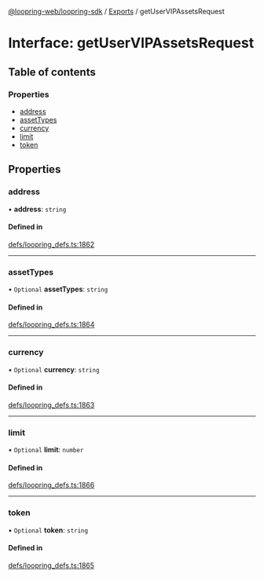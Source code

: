 [@loopring-web/loopring-sdk](../README.md) / [Exports](../modules.md) / getUserVIPAssetsRequest

# Interface: getUserVIPAssetsRequest

## Table of contents

### Properties

- [address](getUserVIPAssetsRequest.md#address)
- [assetTypes](getUserVIPAssetsRequest.md#assettypes)
- [currency](getUserVIPAssetsRequest.md#currency)
- [limit](getUserVIPAssetsRequest.md#limit)
- [token](getUserVIPAssetsRequest.md#token)

## Properties

### address

• **address**: `string`

#### Defined in

[defs/loopring_defs.ts:1862](https://github.com/Loopring/loopring_sdk/blob/acbd5a2/src/defs/loopring_defs.ts#L1862)

___

### assetTypes

• `Optional` **assetTypes**: `string`

#### Defined in

[defs/loopring_defs.ts:1864](https://github.com/Loopring/loopring_sdk/blob/acbd5a2/src/defs/loopring_defs.ts#L1864)

___

### currency

• `Optional` **currency**: `string`

#### Defined in

[defs/loopring_defs.ts:1863](https://github.com/Loopring/loopring_sdk/blob/acbd5a2/src/defs/loopring_defs.ts#L1863)

___

### limit

• `Optional` **limit**: `number`

#### Defined in

[defs/loopring_defs.ts:1866](https://github.com/Loopring/loopring_sdk/blob/acbd5a2/src/defs/loopring_defs.ts#L1866)

___

### token

• `Optional` **token**: `string`

#### Defined in

[defs/loopring_defs.ts:1865](https://github.com/Loopring/loopring_sdk/blob/acbd5a2/src/defs/loopring_defs.ts#L1865)
